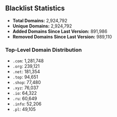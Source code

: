 ## Blacklist Statistics

- **Total Domains:** 2,924,792
- **Unique Domains:** 2,924,792
- **Added Domains Since Last Version:** 891,986
- **Removed Domains Since Last Version:** 989,110

### Top-Level Domain Distribution

-  `.com`: 1,281,748
-  `.org`: 239,121
-  `.net`: 181,354
-  `.top`: 94,651
-  `.shop`: 77,480
-  `.xyz`: 76,037
-  `.io`: 64,322
-  `.ru`: 60,649
-  `.info`: 52,206
-  `.pl`: 49,105
